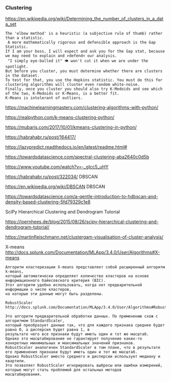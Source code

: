 ### Clustering 

https://en.wikipedia.org/wiki/Determining_the_number_of_clusters_in_a_data_set

```
The 'elbow method' is a heuristic (a subjective rule of thumb) rather than a statistic.
 A more mathematically rigorous and defensible approach is the Gap Statistic.
If I am your boss, I will expect and ask you for the Gap stat, because we may need to explain and >defend< our analysis.
 "I simply eye-balled it" 👁️ won't cut it when we are under the spotlight.
But before you cluster, you must determine whether there are clusters in the dataset.
To test for that, you use the Hopkins statistic. You must do this for clustering algorithms will cluster even random white-noise.
Finally, once you cluster you should also try K-Medoids and see which of the two, K-Medoids or K-Means, is a better fit.
K-Means is intolerant of outliers.
```

https://machinelearningmastery.com/clustering-algorithms-with-python/ 

https://realpython.com/k-means-clustering-python/

https://mubaris.com/2017/10/01/kmeans-clustering-in-python/

https://habrahabr.ru/post/164417/

https://lazypredict.readthedocs.io/en/latest/readme.html#

https://towardsdatascience.com/spectral-clustering-aba2640c0d5b

https://www.youtube.com/watch?v=-_gIcc5_uHY


https://habrahabr.ru/post/322034/ DBSCAN

https://en.wikipedia.org/wiki/DBSCAN  DBSCAN

https://towardsdatascience.com/a-gentle-introduction-to-hdbscan-and-density-based-clustering-5fd79329c1e8


SciPy Hierarchical Clustering and Dendrogram Tutorial
	
https://joernhees.de/blog/2015/08/26/scipy-hierarchical-clustering-and-dendrogram-tutorial/


https://martinfleischmann.net/clustergam-visualisation-of-cluster-analysis/


X-means  http://docs.splunk.com/Documentation/MLApp/3.4.0/User/Algorithms#X-means

```
Алгоритм кластеризации X-means представляет собой расширенный алгоритм k-means, 
который автоматически определяет количество кластеров на основе информационного байесовского критерия (BIC). 
Этот алгоритм удобно использовать, когда нет предварительной информации о числе кластеров, 
на которые эти данные могут быть разделены. 

RobustScaler http://docs.splunk.com/Documentation/MLApp/3.4.0/User/Algorithms#RobustScaler

Это алгоритм предварительной обработки данных. По применению схож с алгоритмом StandardScaler, 
который преобразует данные так, что для каждого признака среднее будет равно 0, а дисперсия будет равна 1, в
результате чего все признаки будут иметь один и тот же масштаб. 
Однако это масштабирование не гарантирует получение каких-то конкретных минимальных и максимальных значений признаков. 
RobustScaler аналогичен StandardScaler в том плане, что в результате его применения признаки будут иметь один и тот же масштаб. 
Однако RobustScaler вместо среднего и дисперсии использует медиану и квартили. 
Это позволяет RobustScaler игнорировать выбросы или ошибки измерений, которые могут стать проблемой для остальных методов 
масштабирования.
```
